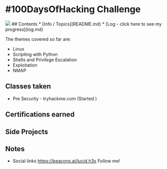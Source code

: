 # #100DaysOfHacking Challenge
<img src="images/myimage.jpg">
## Contents
* [Info / Topics](README.md)
* [Log - click here to see my progress](log.md)

The themes covered so far are:

* Linux
* Scripting with Python
* Shells and Privilege Escalation
* Exploitation
* NMAP

## Classes taken 

* Pre Security - tryhackme.com (Started )

## Certifications earned

## Side Projects

## Notes

* Social links https://beacons.ai/lucid.h3x Follow me!

